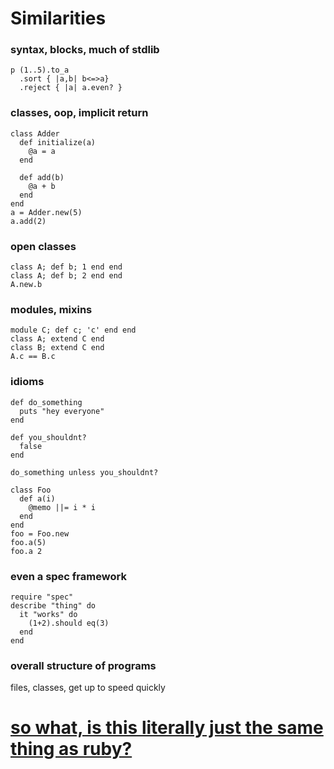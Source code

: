 # Similarities

### syntax, blocks, much of stdlib
```playground
p (1..5).to_a
  .sort { |a,b| b<=>a}
  .reject { |a| a.even? }
```

### classes, oop, implicit return
```playground
class Adder
  def initialize(a)
    @a = a
  end

  def add(b)
    @a + b
  end
end
a = Adder.new(5)
a.add(2)
```

### open classes

```playground
class A; def b; 1 end end
class A; def b; 2 end end
A.new.b
```

### modules, mixins
```playground
module C; def c; 'c' end end
class A; extend C end
class B; extend C end
A.c == B.c
```

### idioms
```playground
def do_something
  puts "hey everyone"
end

def you_shouldnt?
  false
end

do_something unless you_shouldnt?
```

```playground
class Foo
  def a(i)
    @memo ||= i * i
  end
end
foo = Foo.new
foo.a(5)
foo.a 2
```

### even a spec framework
```playground
require "spec"
describe "thing" do
  it "works" do
    (1+2).should eq(3)
  end
end
```

### overall structure of programs
files, classes, get up to speed quickly


# [so what, is this literally just the same thing as ruby?](020_differences)
